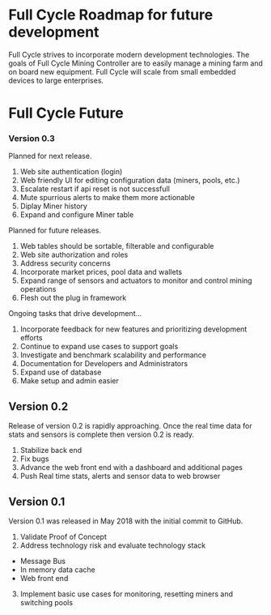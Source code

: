 # Full Cycle Roadmap for future development
Full Cycle strives to incorporate modern development technologies.
The goals of Full Cycle Mining Controller are to easily manage a mining farm and on board new equipment. Full Cycle will scale from small embedded devices to large enterprises.

# Full Cycle Future
### Version 0.3
Planned for next release. 
1. Web site authentication (login)
2. Web friendly UI for editing configuration data (miners, pools, etc.)
3. Escalate restart if api reset is not successfull
4. Mute spurrious alerts to make them more actionable
5. Diplay Miner history
6. Expand and configure Miner table

Planned for future releases.
1. Web tables should be sortable, filterable and configurable
2. Web site authorization and roles
3. Address security concerns
4. Incorporate market prices, pool data and wallets
5. Expand range of sensors and actuators to monitor and control mining operations
6. Flesh out the plug in framework

Ongoing tasks that drive development...
1. Incorporate feedback for new features and prioritizing development efforts
2. Continue to expand use cases to support goals
3. Investigate and benchmark scalability and performance
4. Documentation for Developers and Administrators
5. Expand use of database
6. Make setup and admin easier

## Version 0.2
Release of version 0.2 is rapidly approaching. Once the real time data for stats and sensors is complete then version 0.2 is ready.
1. Stabilize back end
2. Fix bugs
3. Advance the web front end with a dashboard and additional pages
4. Push Real time stats, alerts and sensor data to web browser

## Version 0.1
Version 0.1 was released in May 2018 with the initial commit to GitHub.
1. Validate Proof of Concept
2. Address technology risk and evaluate technology stack
- Message Bus
- In memory data cache
- Web front end
3. Implement basic use cases for monitoring, resetting miners and switching pools
